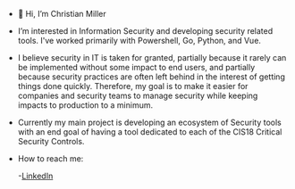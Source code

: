 - 👋 Hi, I’m Christian Miller
- I’m interested in Information Security and developing security related tools. I've worked primarily with Powershell,
  Go, Python, and Vue.
  
- I believe security in IT is taken for granted, partially because it rarely can be implemented without some impact to end users,
  and partially because security practices are often left behind in the interest of getting things done quickly.
  Therefore, my goal is to make it easier for companies and security teams to manage
  security while keeping impacts to production to a minimum. 
  
- Currently my main project is developing an ecosystem of Security tools with an end goal
  of having a tool dedicated to each of the CIS18 Critical Security Controls.
  
- How to reach me:

    -[LinkedIn](https://www.linkedin.com/in/christian-miller-266684168/)


<!---
christianm20358/christianm20358 is a ✨ special ✨ repository because its `README.md` (this file) appears on your GitHub profile.
You can click the Preview link to take a look at your changes.
--->
